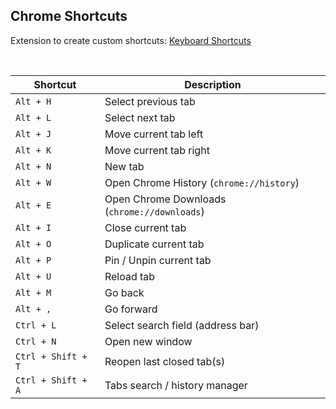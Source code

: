 ## Chrome Shortcuts

Extension to create custom shortcuts: [Keyboard Shortcuts](https://chromewebstore.google.com/detail/keyboard-shortcuts/lplcmnhgijkkmflbmhabnccgelffpnog?hl=en-US&utm_source=ext_sidebar)

<br>

| Shortcut           | Description                                             |
|--------------------|---------------------------------------------------------|
| `Alt + H`          | Select previous tab                                     |
| `Alt + L`          | Select next tab                                         |
| `Alt + J`          | Move current tab left                                   |
| `Alt + K`          | Move current tab right                                  |
| `Alt + N`          | New tab                                                 |
| `Alt + W`          | Open Chrome History (`chrome://history`)               |
| `Alt + E`          | Open Chrome Downloads (`chrome://downloads`)           |
| `Alt + I`          | Close current tab                                       |
| `Alt + O`          | Duplicate current tab                                   |
| `Alt + P`          | Pin / Unpin current tab                                 |
| `Alt + U`          | Reload tab                                              |
| `Alt + M`          | Go back                                                 |
| `Alt + ,`          | Go forward                                              |
| `Ctrl + L`         | Select search field (address bar)                       |
| `Ctrl + N`         | Open new window                                         |
| `Ctrl + Shift + T` | Reopen last closed tab(s)                               |
| `Ctrl + Shift + A` | Tabs search / history manager                           |




